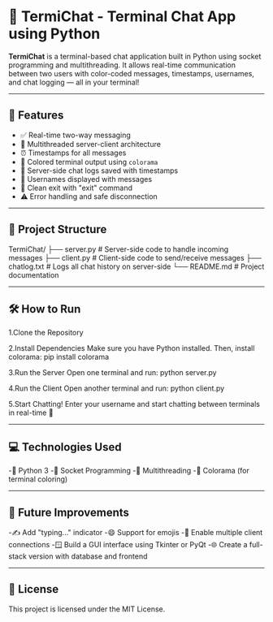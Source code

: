 # 💬 TermiChat - Terminal Chat App using Python

**TermiChat** is a terminal-based chat application built in Python using socket programming and multithreading. It allows real-time communication between two users with color-coded messages, timestamps, usernames, and chat logging — all in your terminal!

---

## 🚀 Features

- ✅ Real-time two-way messaging
- 🧵 Multithreaded server-client architecture
- ⏰ Timestamps for all messages
- 🎨 Colored terminal output using `colorama`
- 📁 Server-side chat logs saved with timestamps
- 👤 Usernames displayed with messages
- 🔌 Clean exit with "exit" command
- ⚠️ Error handling and safe disconnection

---

## 📁 Project Structure

TermiChat/
├── server.py          # Server-side code to handle incoming messages
├── client.py          # Client-side code to send/receive messages
├── chatlog.txt        # Logs all chat history on server-side
└── README.md          # Project documentation

---

## 🛠️ How to Run
1.Clone the Repository

2.Install Dependencies
Make sure you have Python installed.
Then, install colorama:
pip install colorama

3.Run the Server
Open one terminal and run:
python server.py

4.Run the Client
Open another terminal and run:
python client.py

5.Start Chatting!
Enter your username and start chatting between terminals in real-time 🎉

---

## 💻 Technologies Used
-🐍 Python 3
-🔌 Socket Programming
-🔁 Multithreading
-🎨 Colorama (for terminal coloring)

---

## 🔮 Future Improvements
-✍️ Add "typing..." indicator
-😄 Support for emojis
-👥 Enable multiple client connections
-🪟 Build a GUI interface using Tkinter or PyQt
-🌐 Create a full-stack version with database and frontend

---

## 📄 License
This project is licensed under the MIT License.
